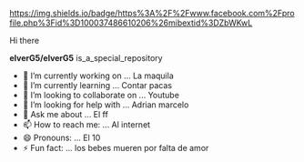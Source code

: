 https://img.shields.io/badge/https%3A%2F%2Fwww.facebook.com%2Fprofile.php%3Fid%3D100037486610206%26mibextid%3DZbWKwL

 
 
 
 
 
 
 Hi there 


**elverG5/elverG5** is_a_special_repository


- 🔭 I’m currently working on ... La maquila
- 🌱 I’m currently learning ... Contar pacas
- 👯 I’m looking to collaborate on ... Youtube
- 🤔 I’m looking for help with ... Adrian marcelo
- 💬 Ask me about ... El ff
- 📫 How to reach me: ... Al internet
- 😄 Pronouns: ... El 10
- ⚡ Fun fact: ... los bebes mueren por falta de amor

